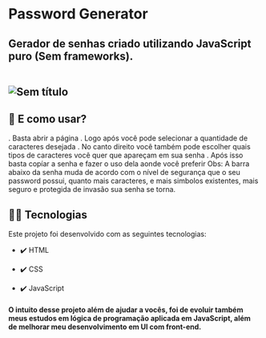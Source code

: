 <h1> Password Generator 


<h2> Gerador de senhas criado utilizando JavaScript puro (Sem frameworks). 
<br>
<br>

![Sem título](https://user-images.githubusercontent.com/121263966/220246024-7eea9f19-ab59-44f7-ba70-0cf31e3f6e39.png)


## 🧐 E como usar? 

. Basta abrir a página
. Logo após você pode selecionar a quantidade de caracteres desejada 
. No canto direito você também pode escolher quais tipos de caracteres você quer que apareçam em sua senha
. Após isso basta copíar a senha e fazer o uso dela aonde você preferir
Obs: A barra abaixo da senha muda de acordo com o nível de segurança que o seu password possui, quanto mais caracteres, e mais simbolos existentes, mais seguro e protegida de invasão sua senha se torna.


## 👨‍💻 Tecnologias

Este projeto foi desenvolvido com as seguintes tecnologias:

- ✔️ HTML

- ✔️ CSS

- ✔️ JavaScript



<h4> O intuito desse projeto além de ajudar a vocês, foi de evoluir também meus estudos em lógica de programação aplicada em JavaScript, além de melhorar meu desenvolvimento em UI com front-end. 
